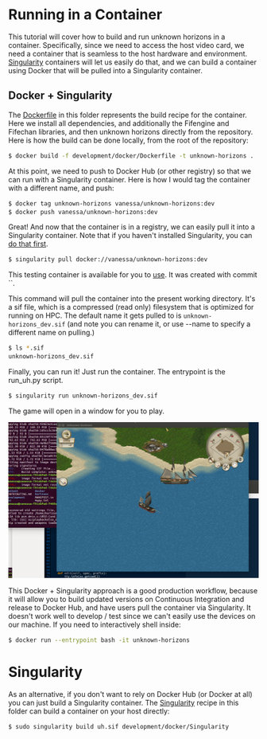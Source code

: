 # Running in a Container

This tutorial will cover how to build and run unknown horizons in a container.
Specifically, since we need to access the host video card, we need a container
that is seamless to the host hardware and environment.  [Singularity](sylabs.io/guides/3.1/user-guide/)
containers will let us easily do that, and we can build a container
using Docker that will be pulled into a Singularity container.

## Docker + Singularity

The [Dockerfile](Dockerfile) in this folder represents the build recipe for the
container. Here we install all dependencies, and additionally the
 Fifengine and Fifechan libraries, and then unknown horizons directly from the
repository. Here is how the build can be done locally, from the root of the
repository:


```bash
$ docker build -f development/docker/Dockerfile -t unknown-horizons .
```

At this point, we need to push to Docker Hub (or other registry) so that we can run
with a Singularity container. Here is how I would tag the container with a different
name, and push:

```bash
$ docker tag unknown-horizons vanessa/unknown-horizons:dev 
$ docker push vanessa/unknown-horizons:dev
```

Great! And now that the container is in a registry, we can easily pull it
into a Singularity container. Note that if you haven't installed Singularity,
you can [do that first](https://www.sylabs.io/guides/3.1/user-guide/quick_start.html#quick-installation-steps).

```bash
$ singularity pull docker://vanessa/unknown-horizons:dev
```

This testing container is available for you to [use](https://hub.docker.com/r/vanessa/unknown-horizons/tags). It was created with commit ``.

This command will pull the container into the present working directory. It's a sif file,
which is a compressed (read only) filesystem that is optimized for running on HPC.
The default name it gets pulled to is `unknown-horizons_dev.sif` (and note you
can rename it, or use --name to specify a different name on pulling.)

```bash
$ ls *.sif
unknown-horizons_dev.sif
```

Finally, you can run it! Just run the container. The entrypoint is the run_uh.py script.

```bash
$ singularity run unknown-horizons_dev.sif
```

The game will open in a window for you to play.

![game.png](game.png)

This Docker + Singularity approach is a good production workflow, because it will
allow you to build updated versions on Continuous Integration and release to
Docker Hub, and have users pull the container via Singularity. It doesn't work
well to develop / test since we can't easily use the devices on our machine.
If you need to interactively shell inside:

```bash
$ docker run --entrypoint bash -it unknown-horizons
```

# Singularity

As an alternative, if you don't want to rely on Docker Hub (or Docker at all) you can
just build a Singularity container. The [Singularity](Singularity) recipe in this
folder can build a container on your host directly:

```bash
$ sudo singularity build uh.sif development/docker/Singularity
```
